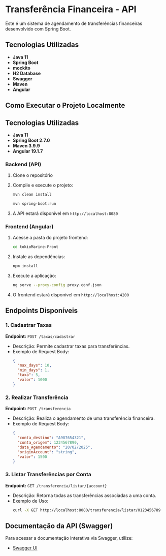 # Transferência Financeira - API

Este é um sistema de agendamento de transferências financeiras desenvolvido com Spring Boot.

## Tecnologias Utilizadas
- **Java 11**
- **Spring Boot**
- **mockito**
- **H2 Database**
- **Swagger**
- **Maven**
- **Angular**

## Como Executar o Projeto Localmente
## Tecnologias Utilizadas
- **Java 11**
- **Spring Boot 2.7.0**
- **Maven 3.9.9**
- **Angular 19.1.7**

### Backend (API)
1. Clone o repositório

2. Compile e execute o projeto:

    ```sh
   mvn clean install
   ```
    ```sh
   mvn spring-boot:run
   ```
3. A API estará disponível em `http://localhost:8080`

### Frontend (Angular)
1. Acesse a pasta do projeto frontend:
   ```sh
   cd tokioMarine-Front
   ```
2. Instale as dependências:
   ```sh
   npm install
   ```
3. Execute a aplicação:
   ```sh
   ng serve --proxy-config proxy.conf.json
   ```
4. O frontend estará disponível em `http://localhost:4200`

## Endpoints Disponíveis

### 1. Cadastrar Taxas
**Endpoint:** `POST /taxas/cadastrar`

- Descrição: Permite cadastrar taxas para transferências.
- Exemplo de Request Body:
  ```json
  {
    "max_days": 10,
    "min_days": 1,
    "taxa": 5,
    "valor": 1000
  }
  ```

### 2. Realizar Transferência
**Endpoint:** `POST /transferencia`

- Descrição: Realiza o agendamento de uma transferência financeira.
- Exemplo de Request Body:
  ```json
  {
    "conta_destino": "A987654321",
    "conta_origem": 1234567890,
    "data_Agendamento": "20/02/2025",
    "originAccount": "string",
    "valor": 1500
  }
  ```

### 3. Listar Transferências por Conta
**Endpoint:** `GET /transferencia/listar/{account}`

- Descrição: Retorna todas as transferências associadas a uma conta.
- Exemplo de Uso:
  ```sh
  curl -X GET http://localhost:8080/transferencia/listar/0123456789
  ```

## Documentação da API (Swagger)
Para acessar a documentação interativa via Swagger, utilize:
- [Swagger UI](http://localhost:8080/swagger-ui/#/transfer-controller/listTransfersUsingGET)

